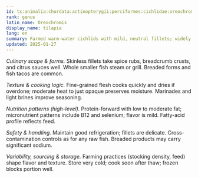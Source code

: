 ```yaml
---
id: tx:animalia:chordata:actinopterygii:perciformes:cichlidae:oreochromis
rank: genus
latin_name: Oreochromis
display_name: tilapia
lang: en
summary: Farmed warm-water cichlids with mild, neutral fillets; widely used for quick pan sears, baking, steaming, and sauces that carry external flavors.
updated: 2025-01-27
---
```


_Culinary scope & forms._ Skinless fillets take spice rubs, breadcrumb crusts, and citrus sauces well. Whole smaller fish steam or grill. Breaded forms and fish tacos are common.

_Texture & cooking logic._ Fine-grained flesh cooks quickly and dries if overdone; moderate heat to just opaque preserves moisture. Marinades and light brines improve seasoning.

_Nutrition patterns (high-level)._ Protein-forward with low to moderate fat; micronutrient patterns include B12 and selenium; flavor is mild. Fatty-acid profile reflects feed.

_Safety & handling._ Maintain good refrigeration; fillets are delicate. Cross-contamination controls as for any raw fish. Breaded products may carry significant sodium.

_Variability, sourcing & storage._ Farming practices (stocking density, feed) shape flavor and texture. Store very cold; cook soon after thaw; frozen blocks portion well.
